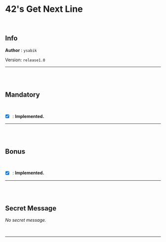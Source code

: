 # 42's Get Next Line

<br>

## Info

__Author__ : `ysabik`

Version: `release1.0`

---

<br><br>

## Mandatory

<br>

- [X] : **Implemented.**

---

<br><br>

## Bonus

<br>

- [X] : **Implemented.**

---

<br><br>

## Secret Message

*No secret message.*

<br>

---
